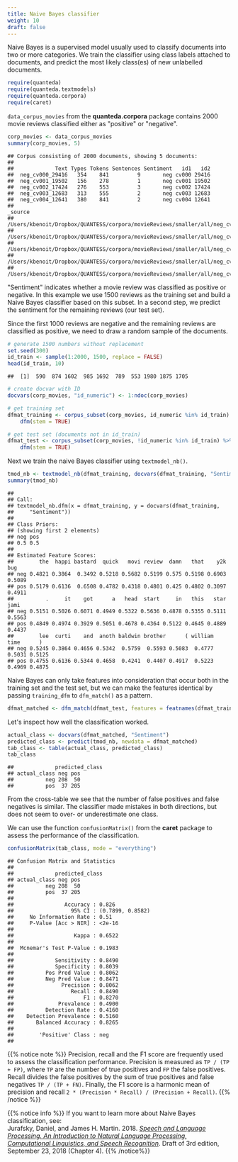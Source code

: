 ```yaml
---
title: Naive Bayes classifier
weight: 10
draft: false
---
```


Naive Bayes is a supervised model usually used to classify documents into two or more categories. We train the classifier using class labels attached to documents, and predict the most likely class(es) of new unlabelled documents.


```r
require(quanteda)
require(quanteda.textmodels)
require(quanteda.corpora)
require(caret)
```

`data_corpus_movies` from the **quanteda.corpora** package contains 2000 movie reviews classified either as "positive" or "negative".


```r
corp_movies <- data_corpus_movies
summary(corp_movies, 5)
```

```
## Corpus consisting of 2000 documents, showing 5 documents:
## 
##             Text Types Tokens Sentences Sentiment   id1   id2
##  neg_cv000_29416   354    841         9       neg cv000 29416
##  neg_cv001_19502   156    278         1       neg cv001 19502
##  neg_cv002_17424   276    553         3       neg cv002 17424
##  neg_cv003_12683   313    555         2       neg cv003 12683
##  neg_cv004_12641   380    841         2       neg cv004 12641
##                                                                               _source
##  /Users/kbenoit/Dropbox/QUANTESS/corpora/movieReviews/smaller/all/neg_cv000_29416.txt
##  /Users/kbenoit/Dropbox/QUANTESS/corpora/movieReviews/smaller/all/neg_cv001_19502.txt
##  /Users/kbenoit/Dropbox/QUANTESS/corpora/movieReviews/smaller/all/neg_cv002_17424.txt
##  /Users/kbenoit/Dropbox/QUANTESS/corpora/movieReviews/smaller/all/neg_cv003_12683.txt
##  /Users/kbenoit/Dropbox/QUANTESS/corpora/movieReviews/smaller/all/neg_cv004_12641.txt
```

"Sentiment" indicates whether a movie review was classified as positive or negative. In this example we use 1500 reviews as the training set and build a Naive Bayes classifier based on this subset. In a second step, we predict the sentiment for the remaining reviews (our test set).

Since the first 1000 reviews are negative and the remaining reviews are classified as positive, we need to draw a random sample of the documents.


```r
# generate 1500 numbers without replacement
set.seed(300)
id_train <- sample(1:2000, 1500, replace = FALSE)
head(id_train, 10)
```

```
##  [1]  590  874 1602  985 1692  789  553 1980 1875 1705
```

```r
# create docvar with ID
docvars(corp_movies, "id_numeric") <- 1:ndoc(corp_movies)

# get training set
dfmat_training <- corpus_subset(corp_movies, id_numeric %in% id_train) %>%
    dfm(stem = TRUE)

# get test set (documents not in id_train)
dfmat_test <- corpus_subset(corp_movies, !id_numeric %in% id_train) %>%
    dfm(stem = TRUE)
```

Next we train the naive Bayes classifier using `textmodel_nb()`.


```r
tmod_nb <- textmodel_nb(dfmat_training, docvars(dfmat_training, "Sentiment"))
summary(tmod_nb)
```

```
## 
## Call:
## textmodel_nb.dfm(x = dfmat_training, y = docvars(dfmat_training, 
##     "Sentiment"))
## 
## Class Priors:
## (showing first 2 elements)
## neg pos 
## 0.5 0.5 
## 
## Estimated Feature Scores:
##        the  happi bastard  quick   movi review  damn   that    y2k    bug
## neg 0.4821 0.3864  0.3492 0.5218 0.5682 0.5199 0.575 0.5198 0.6903 0.5089
## pos 0.5179 0.6136  0.6508 0.4782 0.4318 0.4801 0.425 0.4802 0.3097 0.4911
##          .     it    got      a   head  start     in   this   star   jami
## neg 0.5151 0.5026 0.6071 0.4949 0.5322 0.5636 0.4878 0.5355 0.5111 0.5563
## pos 0.4849 0.4974 0.3929 0.5051 0.4678 0.4364 0.5122 0.4645 0.4889 0.4437
##        lee  curti    and  anoth baldwin brother      ( william   time      )
## neg 0.5245 0.3864 0.4656 0.5342  0.5759  0.5593 0.5083  0.4777 0.5031 0.5125
## pos 0.4755 0.6136 0.5344 0.4658  0.4241  0.4407 0.4917  0.5223 0.4969 0.4875
```


Naive Bayes can only take features into consideration that occur both in the training set and the test set, but we can make the features identical by passing `training_dfm` to `dfm_match()` as a pattern.


```r
dfmat_matched <- dfm_match(dfmat_test, features = featnames(dfmat_training))
```

Let's inspect how well the classification worked.


```r
actual_class <- docvars(dfmat_matched, "Sentiment")
predicted_class <- predict(tmod_nb, newdata = dfmat_matched)
tab_class <- table(actual_class, predicted_class)
tab_class
```

```
##             predicted_class
## actual_class neg pos
##          neg 208  50
##          pos  37 205
```

From the cross-table we see that the number of false positives and false negatives is similar. The classifier made mistakes in both directions, but does not seem to over- or underestimate one class.

We can use the function `confusionMatrix()` from the **caret** package to assess the performance of the classification.


```r
confusionMatrix(tab_class, mode = "everything")
```

```
## Confusion Matrix and Statistics
## 
##             predicted_class
## actual_class neg pos
##          neg 208  50
##          pos  37 205
##                                           
##                Accuracy : 0.826           
##                  95% CI : (0.7899, 0.8582)
##     No Information Rate : 0.51            
##     P-Value [Acc > NIR] : <2e-16          
##                                           
##                   Kappa : 0.6522          
##                                           
##  Mcnemar's Test P-Value : 0.1983          
##                                           
##             Sensitivity : 0.8490          
##             Specificity : 0.8039          
##          Pos Pred Value : 0.8062          
##          Neg Pred Value : 0.8471          
##               Precision : 0.8062          
##                  Recall : 0.8490          
##                      F1 : 0.8270          
##              Prevalence : 0.4900          
##          Detection Rate : 0.4160          
##    Detection Prevalence : 0.5160          
##       Balanced Accuracy : 0.8265          
##                                           
##        'Positive' Class : neg             
## 
```

{{% notice note %}}
Precision, recall and the F1 score are frequently used to assess the classification performance. Precision is measured as `TP / (TP + FP)`, where `TP` are the number of true positives and  `FP`  the false positives. Recall divides the false positives by the sum of true positives and false negatives `TP / (TP + FN)`. Finally, the F1 score is a harmonic mean of precision and recall `2 * (Precision * Recall) / (Precision + Recall)`.
{{% /notice %}}

{{% notice info %}}
If you want to learn more about Naive Bayes classification, see:  
Jurafsky, Daniel, and James H. Martin. 2018. [_Speech and Language Processing. An Introduction to Natural Language Processing, Computational Linguistics, and Speech Recognition_](https://web.stanford.edu/~jurafsky/slp3/4.pdf). Draft of 3rd edition, September 23, 2018 (Chapter 4). 
{{% /notice%}}
